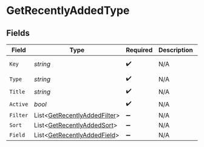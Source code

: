 # GetRecentlyAddedType


## Fields

| Field                                                                           | Type                                                                            | Required                                                                        | Description                                                                     | Example                                                                         |
| ------------------------------------------------------------------------------- | ------------------------------------------------------------------------------- | ------------------------------------------------------------------------------- | ------------------------------------------------------------------------------- | ------------------------------------------------------------------------------- |
| `Key`                                                                           | *string*                                                                        | :heavy_check_mark:                                                              | N/A                                                                             | /library/sections/2/all?type=2                                                  |
| `Type`                                                                          | *string*                                                                        | :heavy_check_mark:                                                              | N/A                                                                             | show                                                                            |
| `Title`                                                                         | *string*                                                                        | :heavy_check_mark:                                                              | N/A                                                                             | TV Shows                                                                        |
| `Active`                                                                        | *bool*                                                                          | :heavy_check_mark:                                                              | N/A                                                                             | false                                                                           |
| `Filter`                                                                        | List<[GetRecentlyAddedFilter](../../Models/Requests/GetRecentlyAddedFilter.md)> | :heavy_minus_sign:                                                              | N/A                                                                             |                                                                                 |
| `Sort`                                                                          | List<[GetRecentlyAddedSort](../../Models/Requests/GetRecentlyAddedSort.md)>     | :heavy_minus_sign:                                                              | N/A                                                                             |                                                                                 |
| `Field`                                                                         | List<[GetRecentlyAddedField](../../Models/Requests/GetRecentlyAddedField.md)>   | :heavy_minus_sign:                                                              | N/A                                                                             |                                                                                 |